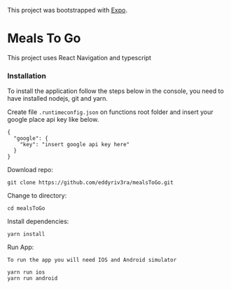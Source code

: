 This project was bootstrapped with [Expo](https://docs.expo.dev/).

# Meals To Go

This project uses React Navigation and typescript

### Installation

To install the application follow the steps below in the console, you need to have installed nodejs, git and yarn.

Create file `.runtimeconfig.json` on functions root folder and insert your google place api key like below.

```
{
  "google": {
    "key": "insert google api key here"
  }
}

```

Download repo:

```
git clone https://github.com/eddyriv3ra/mealsToGo.git
```

Change to directory:

```
cd mealsToGo
```

Install dependencies:

```
yarn install
```

Run App:

```
To run the app you will need IOS and Android simulator

yarn run ios
yarn run android
```
